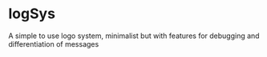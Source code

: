 # logSys
A simple to use logo system, minimalist but with features for debugging and differentiation of messages
